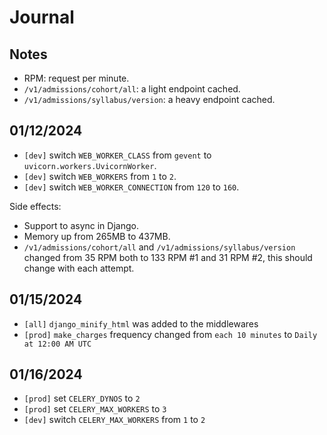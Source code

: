 # Journal

## Notes

- RPM: request per minute.
- `/v1/admissions/cohort/all`: a light endpoint cached.
- `/v1/admissions/syllabus/version`: a heavy endpoint cached.

## 01/12/2024

- `[dev]` switch `WEB_WORKER_CLASS` from `gevent` to `uvicorn.workers.UvicornWorker`.
- `[dev]` switch `WEB_WORKERS` from `1` to `2`.
- `[dev]` switch `WEB_WORKER_CONNECTION` from `120` to `160`.

Side effects:

- Support to async in Django.
- Memory up from 265MB to 437MB.
- `/v1/admissions/cohort/all` and `/v1/admissions/syllabus/version` changed from 35 RPM both to 133 RPM #1 and 31 RPM #2, this should change with each attempt.

## 01/15/2024

- `[all]` `django_minify_html` was added to the middlewares
- `[prod]` `make_charges` frequency changed from `each 10 minutes` to `Daily at 12:00 AM UTC`

## 01/16/2024

- `[prod]` set `CELERY_DYNOS` to `2`
- `[prod]` set `CELERY_MAX_WORKERS` to `3`
- `[dev]` switch `CELERY_MAX_WORKERS` from `1` to `2`
